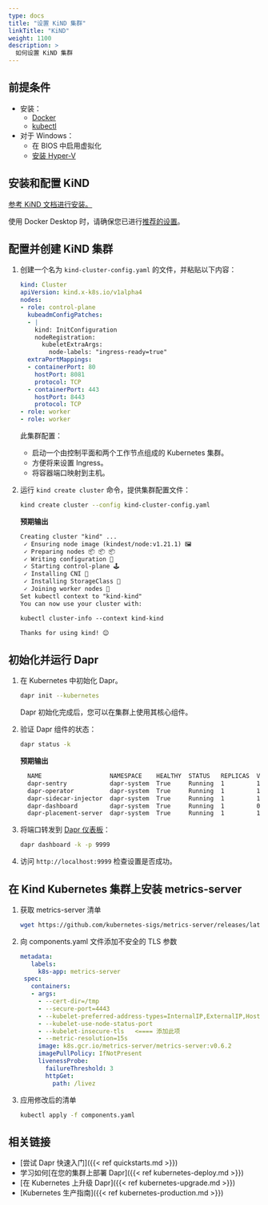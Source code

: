 ```yaml
---
type: docs
title: "设置 KiND 集群"
linkTitle: "KiND"
weight: 1100
description: >
  如何设置 KiND 集群
---
```


## 前提条件

- 安装：
   - [Docker](https://docs.docker.com/install/)
   - [kubectl](https://kubernetes.io/docs/tasks/tools/)
- 对于 Windows：
   - 在 BIOS 中启用虚拟化
   - [安装 Hyper-V](https://docs.microsoft.com/virtualization/hyper-v-on-windows/quick-start/enable-hyper-v)

## 安装和配置 KiND

[参考 KiND 文档进行安装。](https://kind.sigs.k8s.io/docs/user/quick-start)

使用 Docker Desktop 时，请确保您已进行[推荐的设置](https://kind.sigs.k8s.io/docs/user/quick-start#settings-for-docker-desktop)。

## 配置并创建 KiND 集群

1. 创建一个名为 `kind-cluster-config.yaml` 的文件，并粘贴以下内容：

   ```yaml
   kind: Cluster
   apiVersion: kind.x-k8s.io/v1alpha4
   nodes:
   - role: control-plane
     kubeadmConfigPatches:
     - |
       kind: InitConfiguration
       nodeRegistration:
         kubeletExtraArgs:
           node-labels: "ingress-ready=true"
     extraPortMappings:
     - containerPort: 80
       hostPort: 8081
       protocol: TCP
     - containerPort: 443
       hostPort: 8443
       protocol: TCP
   - role: worker
   - role: worker
   ```

   此集群配置：
   - 启动一个由控制平面和两个工作节点组成的 Kubernetes 集群。
   - 方便将来设置 Ingress。
   - 将容器端口映射到主机。

1. 运行 `kind create cluster` 命令，提供集群配置文件：

   ```bash
   kind create cluster --config kind-cluster-config.yaml
   ```

   **预期输出**

   ```md
   Creating cluster "kind" ...
    ✓ Ensuring node image (kindest/node:v1.21.1) 🖼
    ✓ Preparing nodes 📦 📦 📦
    ✓ Writing configuration 📜
    ✓ Starting control-plane 🕹️
    ✓ Installing CNI 🔌
    ✓ Installing StorageClass 💾
    ✓ Joining worker nodes 🚜
   Set kubectl context to "kind-kind"
   You can now use your cluster with:
   
   kubectl cluster-info --context kind-kind
   
   Thanks for using kind! 😊
   ```

## 初始化并运行 Dapr

1. 在 Kubernetes 中初始化 Dapr。

   ```bash
   dapr init --kubernetes
   ```

   Dapr 初始化完成后，您可以在集群上使用其核心组件。

1. 验证 Dapr 组件的状态：

   ```bash
   dapr status -k
   ```

   **预期输出**

   ```md
     NAME                   NAMESPACE    HEALTHY  STATUS   REPLICAS  VERSION  AGE  CREATED
     dapr-sentry            dapr-system  True     Running  1         1.5.1    53s  2021-12-10 09:27.17
     dapr-operator          dapr-system  True     Running  1         1.5.1    53s  2021-12-10 09:27.17
     dapr-sidecar-injector  dapr-system  True     Running  1         1.5.1    53s  2021-12-10 09:27.17
     dapr-dashboard         dapr-system  True     Running  1         0.9.0    53s  2021-12-10 09:27.17
     dapr-placement-server  dapr-system  True     Running  1         1.5.1    52s  2021-12-10 09:27.18
   ```

1. 将端口转发到 [Dapr 仪表板](https://docs.dapr.io/reference/cli/dapr-dashboard/)：

   ```bash
   dapr dashboard -k -p 9999
   ```

1. 访问 `http://localhost:9999` 检查设置是否成功。

## 在 Kind Kubernetes 集群上安装 metrics-server

1. 获取 metrics-server 清单

   ```bash
   wget https://github.com/kubernetes-sigs/metrics-server/releases/latest/download/components.yaml
   ```

1. 向 components.yaml 文件添加不安全的 TLS 参数

   ```yaml
   metadata:
      labels:
        k8s-app: metrics-server
    spec:
      containers:
      - args:
        - --cert-dir=/tmp
        - --secure-port=4443
        - --kubelet-preferred-address-types=InternalIP,ExternalIP,Hostname
        - --kubelet-use-node-status-port
        - --kubelet-insecure-tls   <==== 添加此项
        - --metric-resolution=15s
        image: k8s.gcr.io/metrics-server/metrics-server:v0.6.2
        imagePullPolicy: IfNotPresent
        livenessProbe:
          failureThreshold: 3
          httpGet:
            path: /livez
   ```

1. 应用修改后的清单

   ```bash
   kubectl apply -f components.yaml
   ```

## 相关链接
- [尝试 Dapr 快速入门]({{< ref quickstarts.md >}})
- 学习如何[在您的集群上部署 Dapr]({{< ref kubernetes-deploy.md >}})
- [在 Kubernetes 上升级 Dapr]({{< ref kubernetes-upgrade.md >}})
- [Kubernetes 生产指南]({{< ref kubernetes-production.md >}})